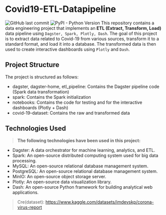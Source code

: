 <!--
  Title: Covid19-ETL-Datapipeline
  Description: A Data Engineering Project that implements an ETL data pipeline using Dagster, Spark, Plotly, Dash
  Author: thangbuiq
  -->
# Covid19-ETL-Datapipeline
![GitHub last commit](https://img.shields.io/github/last-commit/thangbuiq/covid19-etl-pipeline?color=green) ![PyPI - Python Version](https://img.shields.io/pypi/pyversions/dash)
This repository contains a data engineering project that implements an **ETL (Extract, Transform, Load)** data pipeline using `Dagster, Spark, Plotly, Dash`. The goal of this project is to extract data related to Covid-19 from various sources, transform it to a standard format, and load it into a database. The transformed data is then used to create interactive dashboards using `Plotly` and `Dash`.

## Project Structure
The project is structured as follows:

- dagster, dagster-home, etl_pipeline: Contains the Dagster pipeline code (Spark data transformation)
- spark: Contains the Spark initialization
- notebooks: Contains the code for testing and for the interactive dashboards (Plotly + Dash)
- covid-19-dataset: Contains the raw and transformed data

## Technologies Used
> **The following technologies have been used in this project:**

* Dagster: A data orchestrator for machine learning, analytics, and ETL.
* Spark: An open-source distributed computing system used for big data processing.
* MySQL: An open-source relational database management system.
* PostgreSQL: An open-source relational database management system.
* MinIO: An open-source object storage server.
* Plotly: An open-source data visualization library.
* Dash: An open-source Python framework for building analytical web applications.


> Cre(dataset): https://www.kaggle.com/datasets/imdevskp/corona-virus-report
